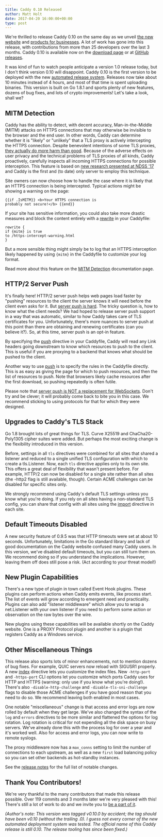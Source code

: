 ```yaml
---
title: Caddy 0.10 Released
author: Matt Holt
date: 2017-04-20 16:00:00+00:00
type: post
---
```


We're thrilled to release Caddy 0.10 on the same day as we unveil [the new website](/blog/new-website-and-build-server) and [products for businesses](/blog/options-for-businesses). A lot of work has gone into this release, with contributions from more than 25 developers over the last 3 months. Caddy 0.10 is available now on the [download page](/download) or at [GitHub releases](https://github.com/mholt/caddy/releases/tag/v0.10.0).

It was kind of fun to watch people anticipate a version 1.0 release today, but I don't think version 0.10 will disappoint. Caddy 0.10 is the first version to be deployed with the new [automated release system](https://github.com/caddyserver/releaser). Releases now take about 10 minutes instead of 4 hours, and most of that time is spent uploading binaries. This version is built on Go 1.8.1 and sports plenty of new features, dozens of bug fixes, and lots of crypto improvements! Let's take a look, shall we?

## MITM Detection

Caddy has the ability to detect, with decent accuracy, Man-in-the-Middle (MITM) attacks on HTTPS connections that may otherwise be invisible to the browser and the end user. In other words, Caddy can determine whether it is "likely" or "unlikely" that a TLS proxy is actively intercepting the HTTPS connection. Despite benevolent intentions of some TLS proxies, [they actually do more harm than good](https://users.encs.concordia.ca/~mmannan/publications/ssl-interception-ndss2016.pdf). Because of the adverse effects on user privacy and the technical problems of TLS proxies of all kinds, Caddy proactively, carefully inspects all incoming HTTPS connections for possible interception. This feature is based on [new research presented at NDSS '17](https://jhalderm.com/pub/papers/interception-ndss17.pdf) and Caddy is the first and (to date) only server to employ this technique.

Site owners can now choose how to handle the case where it is likely that an HTTPS connection is being intercepted. Typical actions might be showing a warning on the page:

<code class="block">&#123;&#123;if .IsMITM&#125;&#125;
&lt;b&gt;Your HTTPS connection is probably not secure!&lt;/b&gt;
&#123;&#123;end&#125;&#125;</code>

If your site has sensitive information, you could also take more drastic measures and block the content entirely with a [rewrite](/docs/rewrite) in your Caddyfile:

<code class="block"><span class="cf-dir">rewrite</span> {
    <span class="cf-subdir">if</span> {mitm} is true
    <span class="cf-subdir">to</span> /https-intercept-warning.html
}</code>

But a more sensible thing might simply be to log that an HTTPS interception likely happened by using `{mitm}` in the Caddyfile to customize your log format.

Read more about this feature on the [MITM Detection](/docs/mitm-detection) documentation page.

## HTTP/2 Server Push

It's finally here! HTTP/2 server push helps web pages load faster by "pushing" resources to the client the server knows it will need before the client even asks for it. But [server push is hard](/blog/implementing-http2-isnt-trivial). The tricky question is, how to know what the client needs? We had hoped to release server push support in a way that was automatic, similar to how Caddy takes care of TLS certificates for you. Unfortunately, there's more nuances to server push at this point than there are obtaining and renewing certificates (can you believe it?). So, at this time, server push is an opt-in feature.

By specifying the [push](/docs/push) directive in your Caddyfile, Caddy will read any Link headers going downstream to know which resources to push to the client. This is useful if you are proxying to a backend that knows what should be pushed to the client.

Another way to use [push](/docs/push) is to specify the rules in the Caddyfile directly. This is as easy as giving the page for which to push resources, and then the list of resources to push. Note that browsers likely cache resources after the first download, so pushing repeatedly is often futile.

Please note that [server push is NOT a replacement for WebSockets](https://twitter.com/mholt6/status/852208076790919170). Don't try and be clever; it will probably come back to bite you in this case. We recommend sticking to using protocols for that for which they were designed.


## Upgrades to Caddy's TLS Stack

Go 1.8 brought lots of great things for TLS. Curve X25519 and ChaCha20-Poly1305 cipher suites were added. But perhaps the most exciting change is the flexibility introduced in this version.

Before, settings in all `tls` directives were combined for all sites that shared a listener and reduced to a single unified TLS configuration with which to create a tls.Listener. Now, each `tls` directive applies only to its own site. This offers a great deal of flexibility that wasn't present before. For example, HTTP/2 can now be disabled for a single site rather than all sites (the -http2 flag is still available, though). Certain ACME challenges can be disabled for specific sites only.

We strongly recommend using Caddy's default TLS settings unless you know what you're doing. If you rely on all sites having a non-standard TLS config, you can share that config with all sites using the [import](/docs/import) directive in each site.


## Default Timeouts Disabled

A new security feature of 0.9.5 was that HTTP timeouts were set at about 10 seconds. Unfortunately, limitations in the Go standard library and lack of good documentation on the Caddy website confused many Caddy users. In this version, we've disabled default timeouts, but you can still turn them on. We recommend doing so if you understand the implications. However, leaving them off does still pose a risk. (Act according to your threat model!)


## New Plugin Capabilities

There's a new type of plugin in town called Event Hook plugins. These plugins can perform actions when Caddy emits events, like process start. The list of events will grow according to emergent need and practicality. Plugins can also add "listener middleware" which allow you to wrap a net.Listener with your own listener if you need to perform some action or observation on the raw bytes over the wire.

New plugins using these capabilities will be available shortly on the Caddy website. One is a PROXY Protocol plugin and another is a plugin that registers Caddy as a Windows service.


## Other Miscellaneous Things

This release also sports lots of minor enhancements, not to mention dozens of bug fixes. For example, QUIC servers now reload with SIGUSR1 properly. A new [index](/docs/index) directive lets you customize the index files. New `-http-port` and `-https-port` CLI options let you customize which ports Caddy uses for HTTP and HTTPS (warning: only use if you know what you're doing!). There's also `-disable-http-challenge` and `-disable-tls-sni-challenge` flags to disable those ACME challenges if you have good reason that you need to do so. We recommend leaving both enabled in most cases.

One notable "miscellaneous" change is that access and error logs are now rolled by default when they get large. We've also changed the syntax of the `log` and `errors` directives to be more similar and flattened the options for log rotation. Log rotation is critical for not expending all the disk space on busy servers. We've already done this with the process log for over a year and it's worked well. Also for access and error logs, you can now write to remote syslogs.

The proxy middleware now has a `max_conns` setting to limit the number of connections to each upstream, as well as a new `first` load balancing policy so you can set other backends as hot-standby instances.

See the [release notes](https://github.com/mholt/caddy/releases/tag/v0.10.0) for the full list of notable changes.

## Thank You Contributors!

We're very thankful to the many contributors that made this release possible. Over 119 commits and 3 months later we're very pleased with this! There's still a lot of work to do and we invite you to [be a part of it](https://github.com/mholt/caddy).

*(Author's note: This version was tagged v0.10.0 by accident; the tag should have been v0.10 (without the trailing .0). I guess not every corner of the new automated deployment system was tested. The official name of this Caddy release is still 0.10. The release tooling has since been fixed.)*
